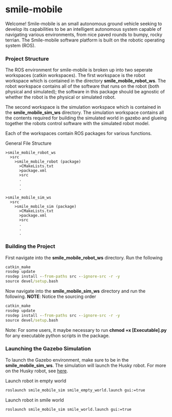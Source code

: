 # smile-mobile
Welcome! Smile-mobile is an small autonomous ground vehicle seeking to develop its capabilities to be an intelligent autonomous system capable of navigating various environments, from nice paved rounds to bumpy, rocky terrian. The Smile-mobile software platform is built on the robotic operating system (ROS).

### Project Structure
The ROS environment for smile-mobile is broken up into two seperate workspaces (catkin workspaces). The first workspace is the robot workspace which is contained in the directory **smile_mobile_robot_ws**. The robot workspace contains all of the software that runs on the robot (both physical and simulated); the software in this package should be agnostic of whether the robot is the physical or simulated robot. 

The second workspace is the simulation workspace which is contained in the **smile_mobile_sim_ws** directory. The simulation workspace contains all the contents required for building the simulated world in gazebo and glueing together the robots control software with the simulated robot model.

Each of the workspaces contain ROS packages for various functions.

General File Structure
```
>smile_mobile_robot_ws
  >src
    >smile_mobile_robot (package)
      >CMakeLists.txt
      >package.xml
      >src
      .
      .
      .
      
>smile_mobile_sim_ws
  >src
    >smile_mobile_sim (package)
      >CMakeLists.txt
      >package.xml
      >src
      .
      .
      .
```

### Building the Project
First navigate into the **smile_mobile_robot_ws** directory. Run the following
```cmd
catkin_make
rosdep update
rosdep install --from-paths src --ignore-src -r -y
source devel/setup.bash
```
Now navigate into the **smile_mobile_sim_ws** directory and run the following. **NOTE**: Notice the sourcing order 
```cmd
catkin_make
rosdep update
rosdep install --from-paths src --ignore-src -r -y
source devel/setup.bash
```

Note: For some users, it maybe necessary to run **chmod +x [Executable].py** for any executable python scripts in the package.

### Launching the Gazebo Simulation
To launch the Gazebo environment, make sure to be in the **smile_mobile_sim_ws**. The simulation will launch the Husky robot. For more on the Husky robot, see [here](https://github.com/husky).

Launch robot in empty world
```cmd
roslaunch smile_mobile_sim smile_empty_world.launch gui:=true
```

Launch robot in smile world
```cmd
roslaunch smile_mobile_sim smile_world.launch gui:=true
```

